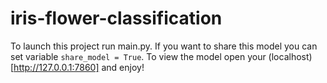 # iris-flower-classification
To launch this project run main.py. If you want to share this model you can set variable `share_model = True`. To view the model open your (localhost)[http://127.0.0.1:7860] and enjoy!

